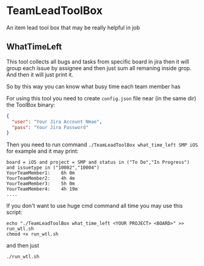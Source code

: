# TeamLeadToolBox
An item lead tool box that may be really helpful in job

## WhatTimeLeft

This tool collects all bugs and tasks from specific board in jira then it will group each issue by assignee and then just sum all remaning inside grop. And then it will just print it. 

So by this way you can know what busy time each team member has

For using this tool you need to create `config.json` file near (in the same dir) the ToolBox binary:

```JSON
{
  "user": "Your Jira Account Nmae",
  "pass": "Your Jira Password"
}
```

Then you need to run command `./TeamLeadToolBox what_time_left SMP iOS` for example and it may print:

```
board = iOS and project = SMP and status in ("To Do","In Progress") and issuetype in ("10002","10004")
YourTeamMember1: 	6h 0m
YourTeamMember2: 	4h 4m
YourTeamMember3: 	5h 0m
YourTeamMember4: 	4h 19m
....
```

If you don't want to use huge cmd command all time you may use this script:

```Shell
echo "./TeamLeadToolBox what_time_left <YOUR PROJECT> <BOARD>" >> run_wtl.sh
chmod +x run_wtl.sh
```

and then just

```Shell
./run_wtl.sh
```
